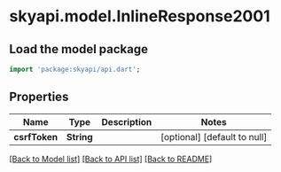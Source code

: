 # skyapi.model.InlineResponse2001

## Load the model package
```dart
import 'package:skyapi/api.dart';
```

## Properties
Name | Type | Description | Notes
------------ | ------------- | ------------- | -------------
**csrfToken** | **String** |  | [optional] [default to null]

[[Back to Model list]](../README.md#documentation-for-models) [[Back to API list]](../README.md#documentation-for-api-endpoints) [[Back to README]](../README.md)


